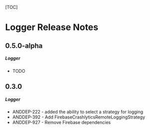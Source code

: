 [TOC]
# Logger Release Notes
## 0.5.0-alpha
##### Logger
* TODO
## 0.3.0
##### Logger
* ANDDEP-222 - added the ability to select a strategy for logging
* ANDDEP-392 - Add FirebaseCrashlyticsRemoteLoggingStrategy
* ANDDEP-927 - Remove Firebase dependencies